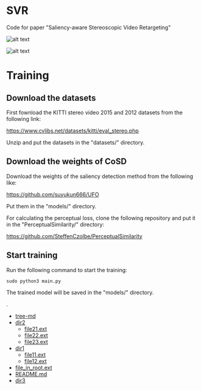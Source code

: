 # SVR

Code for paper "Saliency-aware Stereoscopic Video Retargeting"


![alt text](https://github.com/z65451/SVR/blob/main/model.jpg)

![alt text](https://github.com/z65451/SVR/blob/main/result.png)

# Training

## Download the datasets
First fownload the KITTI stereo video 2015 and 2012 datasets from the following link:

https://www.cvlibs.net/datasets/kitti/eval_stereo.php

Unzip and put the datasets in the "datasets/" directory.

## Download the weights of CoSD

Download the weights of the saliency detection method from the following like:

https://github.com/suyukun666/UFO

Put them in the "models/" directory.

For calculating the perceptual loss, clone the following repository and put it in the "PerceptualSimilarity/" directory:

https://github.com/SteffenCzolbe/PerceptualSimilarity

## Start training

Run the following command to start the training:

```
sudo python3 main.py
```

The trained model will be saved in the "models/" directory.

.
 * [tree-md](./tree-md)
 * [dir2](./dir2)
   * [file21.ext](./dir2/file21.ext)
   * [file22.ext](./dir2/file22.ext)
   * [file23.ext](./dir2/file23.ext)
 * [dir1](./dir1)
   * [file11.ext](./dir1/file11.ext)
   * [file12.ext](./dir1/file12.ext)
 * [file_in_root.ext](./file_in_root.ext)
 * [README.md](./README.md)
 * [dir3](./dir3)




